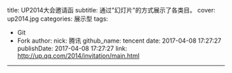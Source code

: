 title: UP2014大会邀请函
subtitle: 通过"幻灯片"的方式展示了各类目。
cover: up2014.jpg
categories: 展示型
tags:
  - Git
  - Fork
author:
  nick: 腾讯
  github_name: tencent
date: 2017-04-08 17:27:27
publishDate: 2017-04-08 17:27:27
link: http://up.qq.com/2014/invitation/main.html
---

<!-- more -->
